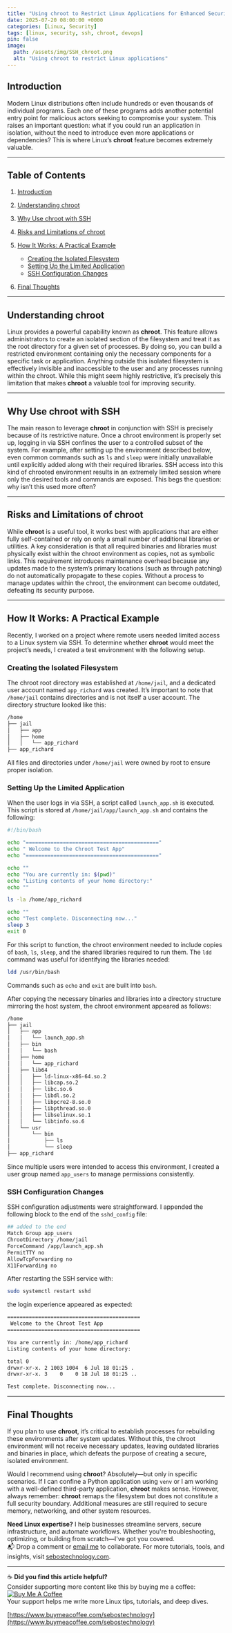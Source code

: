 ```yaml
---
title: "Using chroot to Restrict Linux Applications for Enhanced Security"
date: 2025-07-20 08:00:00 +0000
categories: [Linux, Security]
tags: [linux, security, ssh, chroot, devops]
pin: false
image:
  path: /assets/img/SSH_chroot.png
  alt: "Using chroot to restrict Linux applications"
---
```


## Introduction

Modern Linux distributions often include hundreds or even thousands of individual programs. Each one of these programs adds another potential entry point for malicious actors seeking to compromise your system. This raises an important question: what if you could run an application in isolation, without the need to introduce even more applications or dependencies? This is where Linux’s **chroot** feature becomes extremely valuable.

---
## Table of Contents

1. [Introduction](#introduction)
2. [Understanding chroot](#understanding-chroot)
3. [Why Use chroot with SSH](#why-use-chroot-with-ssh)
4. [Risks and Limitations of chroot](#risks-and-limitations-of-chroot)
5. [How It Works: A Practical Example](#how-it-works-a-practical-example)

   * [Creating the Isolated Filesystem](#creating-the-isolated-filesystem)
   * [Setting Up the Limited Application](#setting-up-the-limited-application)
   * [SSH Configuration Changes](#ssh-configuration-changes)
6. [Final Thoughts](#final-thoughts)

---

## Understanding **chroot**

Linux provides a powerful capability known as **chroot**. This feature allows administrators to create an isolated section of the filesystem and treat it as the root directory for a given set of processes. By doing so, you can build a restricted environment containing only the necessary components for a specific task or application. Anything outside this isolated filesystem is effectively invisible and inaccessible to the user and any processes running within the chroot. While this might seem highly restrictive, it’s precisely this limitation that makes **chroot** a valuable tool for improving security.

---

## Why Use **chroot** with SSH

The main reason to leverage **chroot** in conjunction with SSH is precisely because of its restrictive nature. Once a chroot environment is properly set up, logging in via SSH confines the user to a controlled subset of the system. For example, after setting up the environment described below, even common commands such as `ls` and `sleep` were initially unavailable until explicitly added along with their required libraries. SSH access into this kind of chrooted environment results in an extremely limited session where only the desired tools and commands are exposed. This begs the question: why isn’t this used more often?

---

## Risks and Limitations of **chroot**

While **chroot** is a useful tool, it works best with applications that are either fully self-contained or rely on only a small number of additional libraries or utilities. A key consideration is that all required binaries and libraries must physically exist within the chroot environment as copies, not as symbolic links. This requirement introduces maintenance overhead because any updates made to the system’s primary locations (such as through patching) do not automatically propagate to these copies. Without a process to manage updates within the chroot, the environment can become outdated, defeating its security purpose.

---

## How It Works: A Practical Example

Recently, I worked on a project where remote users needed limited access to a Linux system via SSH. To determine whether **chroot** would meet the project’s needs, I created a test environment with the following setup.

### Creating the Isolated Filesystem

The chroot root directory was established at `/home/jail`, and a dedicated user account named `app_richard` was created. It’s important to note that `/home/jail` contains directories and is not itself a user account. The directory structure looked like this:

```bash
/home
├── jail
│   ├── app
│   ├── home
│   │   └── app_richard
├── app_richard 
```

All files and directories under `/home/jail` were owned by root to ensure proper isolation.

### Setting Up the Limited Application

When the user logs in via SSH, a script called `launch_app.sh` is executed. This script is stored at `/home/jail/app/launch_app.sh` and contains the following:

```bash
#!/bin/bash

echo "==========================================="
echo " Welcome to the Chroot Test App"
echo "==========================================="

echo ""
echo "You are currently in: $(pwd)"
echo "Listing contents of your home directory:"
echo ""

ls -la /home/app_richard

echo ""
echo "Test complete. Disconnecting now..."
sleep 3
exit 0
```

For this script to function, the chroot environment needed to include copies of `bash`, `ls`, `sleep`, and the shared libraries required to run them. The `ldd` command was useful for identifying the libraries needed: 

```bash
ldd /usr/bin/bash
```

Commands such as `echo` and `exit` are built into `bash`.

After copying the necessary binaries and libraries into a directory structure mirroring the host system, the chroot environment appeared as follows:

```bash
/home
├── jail
│   ├── app
│   │   └── launch_app.sh
│   ├── bin
│   │   └── bash
│   ├── home
│   │   └── app_richard
│   ├── lib64
│   │   ├── ld-linux-x86-64.so.2
│   │   ├── libcap.so.2
│   │   ├── libc.so.6
│   │   ├── libdl.so.2
│   │   ├── libpcre2-8.so.0
│   │   ├── libpthread.so.0
│   │   ├── libselinux.so.1
│   │   └── libtinfo.so.6
│   └── usr
│       └── bin
│           ├── ls
│           └── sleep
├── app_richard 
```

Since multiple users were intended to access this environment, I created a user group named `app_users` to manage permissions consistently.

### SSH Configuration Changes

SSH configuration adjustments were straightforward. I appended the following block to the end of the `sshd_config` file:

```bash
## added to the end
Match Group app_users
ChrootDirectory /home/jail
ForceCommand /app/launch_app.sh
PermitTTY no
AllowTcpForwarding no
X11Forwarding no
```

After restarting the SSH service with:

```bash
sudo systemctl restart sshd
```

the login experience appeared as expected:

```bash
===========================================
 Welcome to the Chroot Test App
===========================================

You are currently in: /home/app_richard
Listing contents of your home directory:

total 0
drwxr-xr-x. 2 1003 1004  6 Jul 18 01:25 .
drwxr-xr-x. 3    0    0 18 Jul 18 01:25 ..

Test complete. Disconnecting now...
```

---

## Final Thoughts

If you plan to use **chroot**, it’s critical to establish processes for rebuilding these environments after system updates. Without this, the chroot environment will not receive necessary updates, leaving outdated libraries and binaries in place, which defeats the purpose of creating a secure, isolated environment.

Would I recommend using **chroot**? Absolutely—but only in specific scenarios. If I can confine a Python application using `venv` or I am working with a well-defined third-party application, **chroot** makes sense. However, always remember: **chroot** remaps the filesystem but does not constitute a full security boundary. Additional measures are still required to secure memory, networking, and other system resources.

**Need Linux expertise?** I help businesses streamline servers, secure infrastructure, and automate workflows. Whether you're troubleshooting, optimizing, or building from scratch—I've got you covered.  
📬 Drop a comment or [email me](mailto:info@sebostechnology.com) to collaborate. For more tutorials, tools, and insights, visit [sebostechnology.com](https://sebostechnology.com).

---

☕ **Did you find this article helpful?**  
Consider supporting more content like this by buying me a coffee:  
[![Buy Me A Coffee](https://img.shields.io/badge/Buy%20Me%20A%20Coffee-Donate-yellow)](https://www.buymeacoffee.com/sebostechnology)  
Your support helps me write more Linux tips, tutorials, and deep dives.

[https://www.buymeacoffee.com/sebostechnology](https://www.buymeacoffee.com/sebostechnology)
